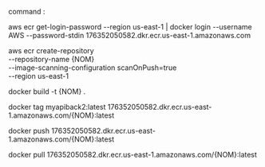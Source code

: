 command :

aws ecr get-login-password --region us-east-1 | docker login --username AWS --password-stdin 176352050582.dkr.ecr.us-east-1.amazonaws.com

aws ecr create-repository \
    --repository-name {NOM} \
    --image-scanning-configuration scanOnPush=true \
    --region us-east-1 


docker build -t {NOM} .

docker tag myapiback2:latest 176352050582.dkr.ecr.us-east-1.amazonaws.com/{NOM}:latest

docker push 176352050582.dkr.ecr.us-east-1.amazonaws.com/{NOM}:latest

docker pull 176352050582.dkr.ecr.us-east-1.amazonaws.com/{NOM}:latest
